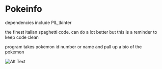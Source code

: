# Pokeinfo
dependencies include PIL,tkinter


the finest italian spaghetti code. can do a lot better but this is a reminder to keep code clean 


program takes pokemon id number or name and pull up a bio of the pokemon

![Alt Text](https://media0.giphy.com/media/FwQ6yV6Adh48U/giphy.gif?cid=ecf05e4781f7z0usr5wiea5xvjfraggb6edbqkhjle3jkoml&rid=giphy.gif)
